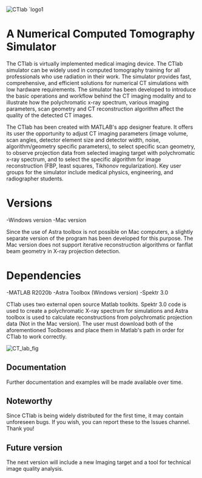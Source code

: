 
![CTlab ´logo1](https://user-images.githubusercontent.com/110446843/183570885-af213bfb-5be0-4297-a8bf-00bf1a5eb818.png)


# A Numerical Computed Tomography Simulator

The CTlab is virtually implemented medical imaging device. The CTlab simulator can be widely used in computed tomography training for all professionals who use radiation in their work. The simulator provides fast, comprehensive, and efficient solutions for numerical CT simulations with low hardware requirements. The simulator has been developed to introduce the basic operations and workflow behind the CT imaging modality and to illustrate how the polychromatic x-ray spectrum, various imaging parameters, scan geometry and CT reconstruction algorithm affect the quality of the detected CT images.

The CTlab has been created with MATLAB's app designer feature. It offers its user the opportunity to adjust CT imaging parameters (image volume, scan angles, detector element size and detector width, noise, algorithm/geometry specific parameters), to select specific scan geometry, to observe projection data from selected imaging target with polychromatic x-ray spectrum, and to select the specific algorithm for image reconstruction (FBP, least squares, Tikhonov regularization). Key user groups for the simulator include medical physics, engineering, and radiographer students.

# Versions

-Windows version
-Mac version

Since the use of Astra toolbox is not possible on Mac computers, a slightly separate version of the program has been developed for this purpose. The Mac version does not support iterative reconstruction algorithms or fanflat beam geometry in X-ray projection detection.

# Dependencies

-MATLAB R2020b
-Astra Toolbox (Windows version)
-Spektr 3.0

CTlab uses two external open source Matlab toolkits. Spektr 3.0 code is used to create a polychromatic X-ray spectrum for simulations and Astra toolbox is used to calculate reconstructions from polychromatic projection data (Not in the Mac version). The user must download both of the aforementioned Toolboxes and place them in Matlab's path in order for CTlab to work correctly. 


![CT_lab_fig](https://user-images.githubusercontent.com/110446843/183819505-52c6244f-7684-43b9-95d0-7feff60b0779.png)

## Documentation

Further documentation and examples will be made available over time.


## Noteworthy

Since CTlab is being widely distributed for the first time, it may contain unforeseen bugs. If you wish, you can report these to the Issues channel. Thank you!


## Future version

The next version will include a new Imaging target and a tool for technical image quality analysis.
